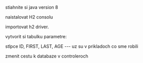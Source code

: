 stiahnite si java version 8 

naistalovat H2 consolu 

importovat h2 driver. 

vytvorit si tabulku parametre: 

stlpce ID, FIRST, LAST, AGE  --- uz su v prikladoch co sme robili 

zmenit cestu k databaze v controleroch

